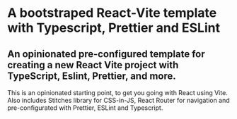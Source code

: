 # A bootstraped React-Vite template with Typescript, Prettier and ESLint
## An opinionated pre-configured template for creating a new React Vite project with TypeScript, Eslint, Prettier, and more.

This is an opinionated starting point, to get you going with React using Vite. 
Also includes Stitches library for CSS-in-JS, React Router for navigation and pre-configurated with Prettier, ESLint and Typescript.
